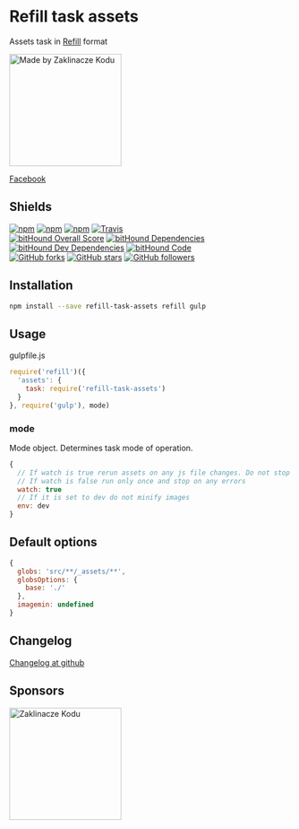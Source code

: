 # Refill task assets

Assets task in [Refill](https://github.com/refilljs/refill) format

[<img alt="Made by Zaklinacze Kodu" src="http://zaklinaczekodu.com/_assets/madeBy.svg" width="200">](http://zaklinaczekodu.com)

[Facebook](https://www.facebook.com/zaklinaczekodu)

Shields
-------

[![npm](https://img.shields.io/npm/v/refill-task-assets.svg?style=flat-square)](https://www.npmjs.com/package/refill-task-assets)
[![npm](https://img.shields.io/npm/l/refill-task-assets.svg?style=flat-square)](https://www.npmjs.com/package/refill-task-assets)
[![npm](https://img.shields.io/npm/dm/refill-task-assets.svg?style=flat-square)](https://www.npmjs.com/package/refill-task-assets)
[![Travis](https://img.shields.io/travis/refilljs/refill-task-assets/master.svg?style=flat-square)](https://travis-ci.org/refilljs/refill-task-assets)<br>
[![bitHound Overall Score](https://www.bithound.io/github/refilljs/refill-task-assets/badges/score.svg)](https://www.bithound.io/github/refilljs/refill-task-assets)
[![bitHound Dependencies](https://www.bithound.io/github/refilljs/refill-task-assets/badges/dependencies.svg)](https://www.bithound.io/github/refilljs/refill-task-assets/master/dependencies/npm)
[![bitHound Dev Dependencies](https://www.bithound.io/github/refilljs/refill-task-assets/badges/devDependencies.svg)](https://www.bithound.io/github/refilljs/refill-task-assets/master/dependencies/npm)
[![bitHound Code](https://www.bithound.io/github/refilljs/refill-task-assets/badges/code.svg)](https://www.bithound.io/github/refilljs/refill-task-assets)<br>
[![GitHub forks](https://img.shields.io/github/forks/refilljs/refill-task-assets.svg?style=flat-square)](https://github.com/refilljs/refill-task-assets)
[![GitHub stars](https://img.shields.io/github/stars/refilljs/refill-task-assets.svg?style=flat-square)](https://github.com/refilljs/refill-task-assets)
[![GitHub followers](https://img.shields.io/github/followers/refilljs.svg?style=flat-square)](https://github.com/refilljs/refill-task-assets)

Installation
------------

```bash
npm install --save refill-task-assets refill gulp
```

Usage
-----

gulpfile.js

```javaScript
require('refill')({
  'assets': {
    task: require('refill-task-assets')
  }
}, require('gulp'), mode)
```

### mode

Mode object. Determines task mode of operation.

```javaScript
{
  // If watch is true rerun assets on any js file changes. Do not stop on errors.
  // If watch is false run only once and stop on any errors
  watch: true
  // If it is set to dev do not minify images
  env: dev
}
```

Default options
---------------

```javaScript
{
  globs: 'src/**/_assets/**',
  globsOptions: {
    base: './'
  },
  imagemin: undefined
}
```

Changelog
---------

[Changelog at github](https://github.com/refilljs/refill-task-assets/releases)

Sponsors
--------

[<img alt="Zaklinacze Kodu" src="http://zaklinaczekodu.com/_assets/logo.svg" width="200">](http://zaklinaczekodu.com)
